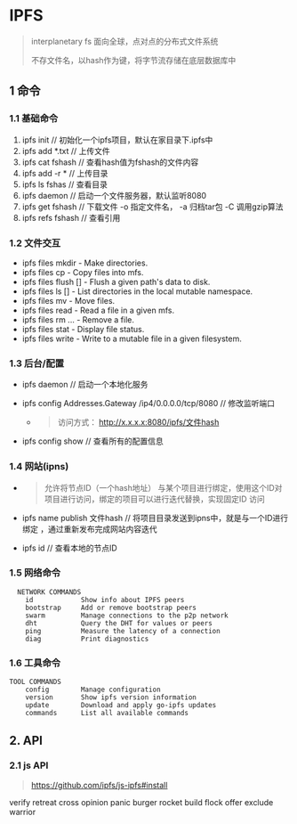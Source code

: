 # IPFS

> interplanetary fs 面向全球，点对点的分布式文件系统
>
> 不存文件名，以hash作为键，将字节流存储在底层数据库中

## 1 命令

### 1.1  基础命令

1. ipfs init    // 初始化一个ipfs项目，默认在家目录下.ipfs中
2. ipfs  add   *.txt     // 上传文件
3. ipfs cat  fshash    // 查看hash值为fshash的文件内容
4. ipfs add -r  *    // 上传目录
5. ipfs  ls   fshas    // 查看目录
6. ipfs    daemon     // 启动一个文件服务器，默认监听8080
7. ipfs   get    fshash     // 下载文件   -o    指定文件名， -a   归档tar包     -C    调用gzip算法
8. ipfs   refs    fshash     // 查看引用

### 1.2 文件交互

- ipfs files mkdir - Make directories.
- ipfs files cp - Copy files into mfs.
- ipfs files flush [] - Flush a given path's data to disk.
- ipfs files ls [] - List directories in the local mutable namespace.
- ipfs files mv - Move files.
- ipfs files read - Read a file in a given mfs.
- ipfs files rm ... - Remove a file.
- ipfs files stat - Display file status.
- ipfs files write - Write to a mutable file in a given filesystem.

### 1.3 后台/配置

* ipfs  daemon      // 启动一个本地化服务

* ipfs config Addresses.Gateway /ip4/0.0.0.0/tcp/8080    // 修改监听端口

  * > 访问方式： http://x.x.x.x:8080/ipfs/文件hash     

* ipfs  config   show    // 查看所有的配置信息

### 1.4 网站(ipns)

* > 允许将节点ID（一个hash地址） 与某个项目进行绑定，使用这个ID对项目进行访问，绑定的项目可以进行迭代替换，实现固定ID 访问

* ipfs  name  publish  文件hash      // 将项目目录发送到ipns中，就是与一个ID进行绑定 ，通过重新发布完成网站内容迭代

* ipfs   id    // 查看本地的节点ID

### 1.5 网络命令 

```
  NETWORK COMMANDS
    id            Show info about IPFS peers
    bootstrap     Add or remove bootstrap peers
    swarm         Manage connections to the p2p network
    dht           Query the DHT for values or peers
    ping          Measure the latency of a connection
    diag          Print diagnostics
```

### 1.6 工具命令

```
TOOL COMMANDS
    config        Manage configuration
    version       Show ipfs version information
    update        Download and apply go-ipfs updates
    commands      List all available commands
```

## 2. API

### 2.1 js API

> https://github.com/ipfs/js-ipfs#install

verify retreat cross opinion panic burger rocket build flock offer exclude warrior